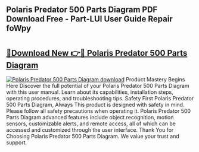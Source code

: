 ## Polaris Predator 500 Parts Diagram PDF Download Free - Part-LUI User Guide Repair foWpy

# <h2><a href="http://dfhvt2z.blite.top/?on=Polaris+Predator+500+Parts+Diagram">🔗Download New 👉🔴 Polaris Predator 500 Parts Diagram</a></h2>

[![Polaris Predator 500 Parts Diagram download](https://i.imgur.com/lujVjoI.png)](http://dfhvt2z.blite.top/?on=Polaris+Predator+500+Parts+Diagram)
Product Mastery Begins Here Discover the full potential of your Polaris Predator 500 Parts Diagram with this user manual. Learn about its capabilities, installation steps, operating procedures, and troubleshooting tips. Safety First Polaris Predator 500 Parts Diagram, Always This product is designed with safety in mind. Please follow all safety precautions when operating it. Polaris Predator 500 Parts Diagram advanced features include object recognition, motion sensors, customizable alerts, and remote access, all of which can be accessed and customized through the user interface. Thank You for Choosing Polaris Predator 500 Parts Diagram. We value your trust and support.
